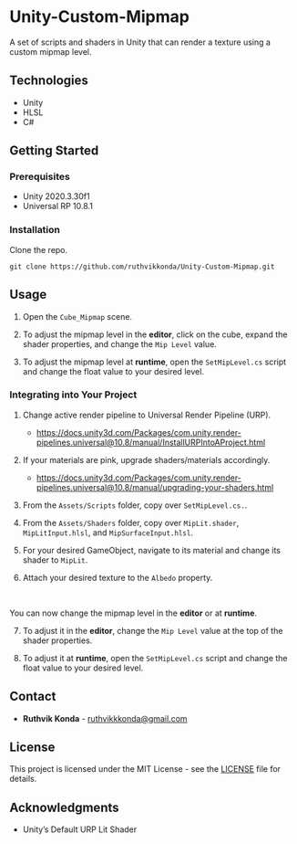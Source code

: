 # Unity-Custom-Mipmap

A set of scripts and shaders in Unity that can render a texture using a custom mipmap level.

## Technologies

* Unity
* HLSL
* C#

## Getting Started

### Prerequisites

* Unity 2020.3.30f1
* Universal RP 10.8.1

### Installation

Clone the repo.
```
git clone https://github.com/ruthvikkonda/Unity-Custom-Mipmap.git
```

## Usage

1. Open the ```Cube_Mipmap``` scene.

2. To adjust the mipmap level in the **editor**, click on the cube, expand the shader properties, and change the ```Mip Level``` value.
    
3. To adjust the mipmap level at **runtime**, open the ```SetMipLevel.cs``` script and change the float value to your desired level.

### Integrating into Your Project

1. Change active render pipeline to Universal Render Pipeline (URP).
   * https://docs.unity3d.com/Packages/com.unity.render-pipelines.universal@10.8/manual/InstallURPIntoAProject.html
     
2. If your materials are pink, upgrade shaders/materials accordingly.
     * https://docs.unity3d.com/Packages/com.unity.render-pipelines.universal@10.8/manual/upgrading-your-shaders.html
       
3. From the ```Assets/Scripts``` folder, copy over ```SetMipLevel.cs.```.
    
4. From the ```Assets/Shaders``` folder, copy over ```MipLit.shader```, ```MipLitInput.hlsl```, and ```MipSurfaceInput.hlsl```.

5. For your desired GameObject, navigate to its material and change its shader to ```MipLit```.

6. Attach your desired texture to the ```Albedo``` property.

&nbsp;

You can now change the mipmap level in the **editor** or at **runtime**.

7. To adjust it in the **editor**, change the ```Mip Level``` value at the top of the shader properties.

8. To adjust it at **runtime**, open the ```SetMipLevel.cs``` script and change the float value to your desired level.


## Contact

* **Ruthvik Konda** - ruthvikkkonda@gmail.com

## License

This project is licensed under the MIT License - see the [LICENSE](LICENSE) file for details.

## Acknowledgments

* Unity’s Default URP Lit Shader
